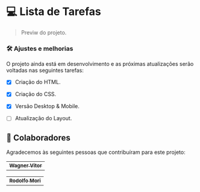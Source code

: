 # 💻 Lista de Tarefas


> Previw do projeto.




### 🛠️ Ajustes e melhorias

O projeto ainda está em desenvolvimento e as próximas atualizações serão voltadas nas seguintes tarefas:

- [x] Criação do HTML.
- [x] Criação do CSS.
- [x] Versão Desktop & Mobile.
- [ ] Atualização do Layout.



## 🤝 Colaboradores

Agradecemos às seguintes pessoas que contribuíram para este projeto:

<table>
  <tr>
    <td align="center">
      <a href="https://github.com/Tsukhiro">
        <sub>
          <b>Wagner Vitor</b>
        </sub>
      </a>
    </td>
  </tr>
</table>

<table>
  <tr>
    <td align="center">
      <a href="https://github.com/rodolfomori">
        <sub>
          <b>Rodolfo Mori</b>
        </sub>
      </a>
    </td>
  </tr>
</table>
 
